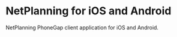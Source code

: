 NetPlanning for iOS and Android
===============================

NetPlanning PhoneGap client application for iOS and Android.
